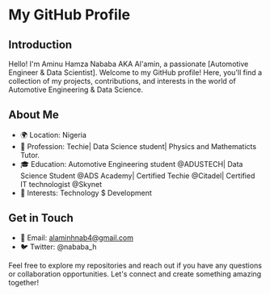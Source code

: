 # My GitHub Profile

## Introduction
Hello! I'm Aminu Hamza Nababa AKA Al'amin, a passionate [Automotive Engineer & Data Scientist]. Welcome to my GitHub profile! Here, you'll find a collection of my projects, contributions, and interests in the world of Automotive Engineering & Data Science.

## About Me
- 🌍 Location: Nigeria
- 💼 Profession: Techie| Data Science student| Physics and Mathematicts Tutor.
- 🎓 Education: Automotive Engineering student @ADUSTECH| Data Science Student @ADS Academy| Certified Techie @Citadel| Certified IT technologist @Skynet
- 🌱 Interests: Technology $ Development

## Get in Touch
- 📧 Email: alaminhnab4@gmail.com
- 🐦 Twitter: @nababa_h

Feel free to explore my repositories and reach out if you have any questions or collaboration opportunities. Let's connect and create something amazing together!
